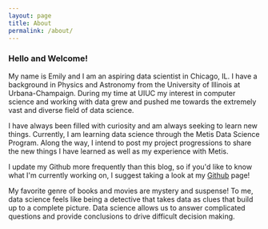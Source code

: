 ```yaml
---
layout: page
title: About
permalink: /about/
---
```


### Hello and Welcome!

My name is Emily and I am an aspiring data scientist in Chicago, IL.
I have a background in Physics and Astronomy from the University of Illinois at Urbana-Champaign.
During my time at UIUC my interest in computer science and working with data grew and pushed me
towards the extremely vast and diverse field of data science.

I have always been filled with curiosity and am always seeking to learn new things.
Currently, I am learning data science through the Metis Data Science Program. Along the way,
I intend to post my project progressions to share the new things I have learned as well as my
experience with Metis.

I update my Github more frequently than this blog, so if you'd like to know what I'm
currently working on, I suggest taking a look at my [Github](https://github.com/emilyng) page!

My favorite genre of books and movies are mystery and suspense! To me, data science feels like
being a detective that takes data as clues that build up to a complete picture. Data science allows
us to answer complicated questions and provide conclusions to drive difficult decision making.

